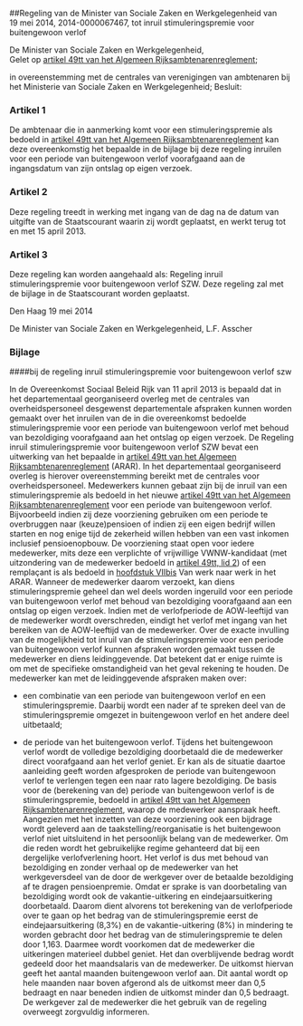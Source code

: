 <meta http-equiv='Content-Type' content='text/html; charset=utf-8' />

##Regeling van de Minister van Sociale Zaken en Werkgelegenheid van 19 mei 2014, 2014-0000067467, tot inruil stimuleringspremie voor buitengewoon verlof

De Minister van Sociale Zaken en Werkgelegenheid,  
Gelet op [artikel 49tt van het Algemeen Rijksambtenarenreglement](../../../../../../../../../AMvB/algemeen/rijksambtenarenreglement/BWBR0001950/README.md);

in overeenstemming met de centrales van verenigingen van ambtenaren bij het Ministerie van Sociale Zaken en Werkgelegenheid;
Besluit:    

### Artikel  1  

De ambtenaar die in aanmerking komt voor een stimuleringspremie als bedoeld in [artikel 49tt van het Algemeen Rijksambtenarenreglement](../../../../../../../../../AMvB/algemeen/rijksambtenarenreglement/BWBR0001950/README.md) kan deze overeenkomstig het bepaalde in de bijlage bij deze regeling inruilen voor een periode van buitengewoon verlof voorafgaand aan de ingangsdatum van zijn ontslag op eigen verzoek. 

### Artikel  2  

Deze regeling treedt in werking met ingang van de dag na de datum van uitgifte van de Staatscourant waarin zij wordt geplaatst, en werkt terug tot en met 15 april 2013. 

### Artikel  3  

Deze regeling kan worden aangehaald als: Regeling inruil stimuleringspremie voor buitengewoon verlof SZW. 
Deze regeling zal met de bijlage in de Staatscourant worden geplaatst.   

Den Haag 
19 mei 2014   

De 
Minister van Sociale Zaken en Werkgelegenheid, 
L.F. Asscher    

### Bijlage 

####bij de regeling inruil stimuleringspremie voor buitengewoon verlof szw

In de Overeenkomst Sociaal Beleid Rijk van 11 april 2013 is bepaald dat in het departementaal georganiseerd overleg met de centrales van overheidspersoneel desgewenst departementale afspraken kunnen worden gemaakt over het inruilen van de in die overeenkomst bedoelde stimuleringspremie voor een periode van buitengewoon verlof met behoud van bezoldiging voorafgaand aan het ontslag op eigen verzoek. De Regeling inruil stimuleringspremie voor buitengewoon verlof SZW bevat een uitwerking van het bepaalde in [artikel 49tt van het Algemeen Rijksambtenarenreglement](../../../../../../../../../AMvB/algemeen/rijksambtenarenreglement/BWBR0001950/README.md) (ARAR). In het departementaal georganiseerd overleg is hierover overeenstemming bereikt met de centrales voor overheidspersoneel. Medewerkers kunnen gebaat zijn bij de inruil van een stimuleringspremie als bedoeld in het nieuwe [artikel 49tt van het Algemeen Rijksambtenarenreglement](../../../../../../../../../AMvB/algemeen/rijksambtenarenreglement/BWBR0001950/README.md) voor een periode van buitengewoon verlof. Bijvoorbeeld indien zij deze voorziening gebruiken om een periode te overbruggen naar (keuze)pensioen of indien zij een eigen bedrijf willen starten en nog enige tijd de zekerheid willen hebben van een vast inkomen inclusief pensioenopbouw. De voorziening staat open voor iedere medewerker, mits deze een verplichte of vrijwillige VWNW-kandidaat (met uitzondering van de medewerker bedoeld in [artikel 49tt, lid 2](../../../../../../../../../AMvB/algemeen/rijksambtenarenreglement/BWBR0001950/README.md)) of een remplaçant is als bedoeld in [hoofdstuk VIIbis](../../../../../../../../../AMvB/algemeen/rijksambtenarenreglement/BWBR0001950/README.md) Van werk naar werk in het ARAR. Wanneer de medewerker daarom verzoekt, kan diens stimuleringspremie geheel dan wel deels worden ingeruild voor een periode van buitengewoon verlof met behoud van bezoldiging voorafgaand aan een ontslag op eigen verzoek. Indien met de verlofperiode de AOW-leeftijd van de medewerker wordt overschreden, eindigt het verlof met ingang van het bereiken van de AOW-leeftijd van de medewerker. Over de exacte invulling van de mogelijkheid tot inruil van de stimuleringspremie voor een periode van buitengewoon verlof kunnen afspraken worden gemaakt tussen de medewerker en diens leidinggevende. Dat betekent dat er enige ruimte is om met de specifieke omstandigheid van het geval rekening te houden. De medewerker kan met de leidinggevende afspraken maken over: 

* een combinatie van een periode van buitengewoon verlof en een stimuleringspremie. Daarbij wordt een nader af te spreken deel van de stimuleringspremie omgezet in buitengewoon verlof en het andere deel uitbetaald;  

* de periode van het buitengewoon verlof. Tijdens het buitengewoon verlof wordt de volledige bezoldiging doorbetaald die de medewerker direct voorafgaand aan het verlof geniet. Er kan als de situatie daartoe aanleiding geeft worden afgesproken de periode van buitengewoon verlof te verlengen tegen een naar rato lagere bezoldiging.   De basis voor de (berekening van de) periode van buitengewoon verlof is de stimuleringspremie, bedoeld in [artikel 49tt van het Algemeen Rijksambtenarenreglement](../../../../../../../../../AMvB/algemeen/rijksambtenarenreglement/BWBR0001950/README.md), waarop de medewerker aanspraak heeft. Aangezien met het inzetten van deze voorziening ook een bijdrage wordt geleverd aan de taakstelling/reorganisatie is het buitengewoon verlof niet uitsluitend in het persoonlijk belang van de medewerker. Om die reden wordt het gebruikelijke regime gehanteerd dat bij een dergelijke verlofverlening hoort. Het verlof is dus met behoud van bezoldiging en zonder verhaal op de medewerker van het werkgeversdeel van de door de werkgever over de betaalde bezoldiging af te dragen pensioenpremie. Omdat er sprake is van doorbetaling van bezoldiging wordt ook de vakantie-uitkering en eindejaarsuitkering doorbetaald. Daarom dient alvorens tot berekening van de verlofperiode over te gaan op het bedrag van de stimuleringspremie eerst de eindejaarsuitkering (8,3%) en de vakantie-uitkering (8%) in mindering te worden gebracht door het bedrag van de stimuleringspremie te delen door 1,163. Daarmee wordt voorkomen dat de medewerker die uitkeringen materieel dubbel geniet. Het dan overblijvende bedrag wordt gedeeld door het maandsalaris van de medewerker. De uitkomst hiervan geeft het aantal maanden buitengewoon verlof aan. Dit aantal wordt op hele maanden naar boven afgerond als de uitkomst meer dan 0,5 bedraagt en naar beneden indien de uitkomst minder dan 0,5 bedraagt. De werkgever zal de medewerker die het gebruik van de regeling overweegt zorgvuldig informeren. 
